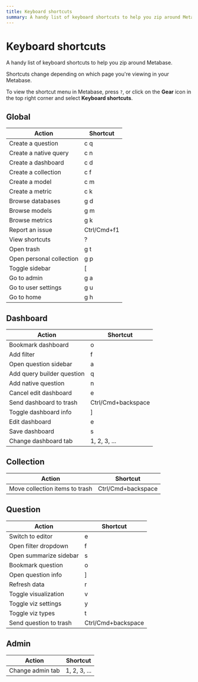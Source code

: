 ```yaml
---
title: Keyboard shortcuts
summary: A handy list of keyboard shortcuts to help you zip around Metabase.
---
```


# Keyboard shortcuts

A handy list of keyboard shortcuts to help you zip around Metabase.

Shortcuts change depending on which page you're viewing in your Metabase.

To view the shortcut menu in Metabase, press `?`, or click on the **Gear** icon
in the top right corner and select **Keyboard shortcuts**.

## Global

| Action                   | Shortcut    |
| ------------------------ | ----------- |
| Create a question        | c q         |
| Create a native query    | c n         |
| Create a dashboard       | c d         |
| Create a collection      | c f         |
| Create a model           | c m         |
| Create a metric          | c k         |
| Browse databases         | g d         |
| Browse models            | g m         |
| Browse metrics           | g k         |
| Report an issue          | Ctrl/Cmd+f1 |
| View shortcuts           | ?           |
| Open trash               | g t         |
| Open personal collection | g p         |
| Toggle sidebar           | [           |
| Go to admin              | g a         |
| Go to user settings      | g u         |
| Go to home               | g h         |

## Dashboard

| Action                     | Shortcut           |
| -------------------------- | ------------------ |
| Bookmark dashboard         | o                  |
| Add filter                 | f                  |
| Open question sidebar      | a                  |
| Add query builder question | q                  |
| Add native question        | n                  |
| Cancel edit dashboard      | e                  |
| Send dashboard to trash    | Ctrl/Cmd+backspace |
| Toggle dashboard info      | ]                  |
| Edit dashboard             | e                  |
| Save dashboard             | s                  |
| Change dashboard tab       | 1, 2, 3, ...       |

## Collection

| Action                         | Shortcut           |
| ------------------------------ | ------------------ |
| Move collection items to trash | Ctrl/Cmd+backspace |

## Question

| Action                 | Shortcut           |
| ---------------------- | ------------------ |
| Switch to editor       | e                  |
| Open filter dropdown   | f                  |
| Open summarize sidebar | s                  |
| Bookmark question      | o                  |
| Open question info     | ]                  |
| Refresh data           | r                  |
| Toggle visualization   | v                  |
| Toggle viz settings    | y                  |
| Toggle viz types       | t                  |
| Send question to trash | Ctrl/Cmd+backspace |

## Admin

| Action           | Shortcut     |
| ---------------- | ------------ |
| Change admin tab | 1, 2, 3, ... |
